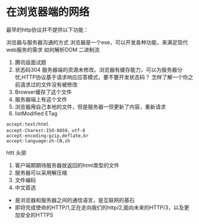 # 在浏览器端的网络
最早的http协议并不提供以下功能：


浏览器与服务器沟通的方式
浏览器是一个exe，可以开发各种功能，来满足现代web服务的需求
如何解析DOM
二进制流

1. 腾讯级面试题
2. 状态码304 服务器端的资源未修改。浏览器有缓存能力，可以为服务器分忧;HTTP协议基于请求响应应答模式，要不要开发状态码？
怎样了解一个你之前请求过的文件没有被修改
 1. Browser缓存了这个文件
 2. 服务器端上有这个文件
 3. 浏览器用自己本地的文件，但是服务器一但更新了内容，重新请求
 4. listModified ETag 
```
accept:text/html
accept-Charest:ISO-8859，utf-8
accept-encoding:gzip,deflate,br
accept-language:zh-CN,zh
```
httt 头部
1. 客户端期期待服务器放返回的html类型的文件
2. 服务器可以采用解压缩
3. 文件编码
4. 中文首选

- 是浏览器和服务器之间的通信语言，是互联网的基石
- 即将完成使命的HTTP/1,正在走向我们的http/2,面向未来的HTTP/3，以及更加安全的HTTPS